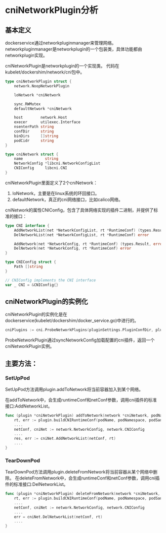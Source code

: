 # cniNetworkPlugin分析
## 基本定义
dockerservice通过networkpluginmanager来管理网络。
networkpluginmanager是networkplugin的一个包装类，具体功能都由networkplugin实现。

cniNetworkPlugin是networkplugin的一个实现类。
代码在kubelet/dockershim/network/cni包中。
```go
type cniNetworkPlugin struct {
	network.NoopNetworkPlugin

	loNetwork *cniNetwork

	sync.RWMutex
	defaultNetwork *cniNetwork

	host        network.Host
	execer      utilexec.Interface
	nsenterPath string
	confDir     string
	binDirs     []string
	podCidr     string
}

type cniNetwork struct {
	name          string
	NetworkConfig *libcni.NetworkConfigList
	CNIConfig     libcni.CNI
}

```
cniNetworkPlugin里面定义了2个cniNetwork：
1. loNetwork，主要是在linux系统的环回接口。
2. defaultNetwork，真正的cni网络接口，比如calico网络。

cniNetwork的属性CNIConfig，包含了具体网络实现的插件二进制，并提供了标准的接口：
```go
type CNI interface {
	AddNetworkList(net *NetworkConfigList, rt *RuntimeConf) (types.Result, error)
	DelNetworkList(net *NetworkConfigList, rt *RuntimeConf) error

	AddNetwork(net *NetworkConfig, rt *RuntimeConf) (types.Result, error)
	DelNetwork(net *NetworkConfig, rt *RuntimeConf) error
}

type CNIConfig struct {
	Path []string
}

// CNIConfig implements the CNI interface
var _ CNI = &CNIConfig{}
```


## cniNetworkPlugin的实例化
cniNetworkPlugin的实例化是在dockerservice(kubelet/dockershim/docker_service.go)中进行的。
```go
cniPlugins := cni.ProbeNetworkPlugins(pluginSettings.PluginConfDir, pluginSettings.PluginBinDirs)
```
ProbeNetworkPlugin通过syncNetworkConfig加载配置的cni插件，返回一个cniNetworkPlugin实例。

## 主要方法：
### SetUpPod
SetUpPod方法调用plugin.addToNetwork将当前容器加入到某个网络。

在addToNetwork中，会生成runtimeConf和netConf参数，调用cni插件的标准接口:AddNetworkList。

```go
func (plugin *cniNetworkPlugin) addToNetwork(network *cniNetwork, podName string, podNamespace string, podSandboxID kubecontainer.ContainerID, podNetnsPath string, annotations, options map[string]string) (cnitypes.Result, error) {
	rt, err := plugin.buildCNIRuntimeConf(podName, podNamespace, podSandboxID, podNetnsPath, annotations, options)
	....
	netConf, cniNet := network.NetworkConfig, network.CNIConfig
	....
	res, err := cniNet.AddNetworkList(netConf, rt)
	....
}
```

### TearDownPod
TearDownPod方法调用plugin.deleteFromNetwork将当前容器从某个网络中删除。
在deleteFromNetwork中，会生成runtimeConf和netConf参数，调用cni插件的标准接口:DelNetworkList。
```go
func (plugin *cniNetworkPlugin) deleteFromNetwork(network *cniNetwork, podName string, podNamespace string, podSandboxID kubecontainer.ContainerID, podNetnsPath string, annotations map[string]string) error {
	rt, err := plugin.buildCNIRuntimeConf(podName, podNamespace, podSandboxID, podNetnsPath, annotations, nil)
	....
	netConf, cniNet := network.NetworkConfig, network.CNIConfig
	....
	err = cniNet.DelNetworkList(netConf, rt)
	....
}
```

